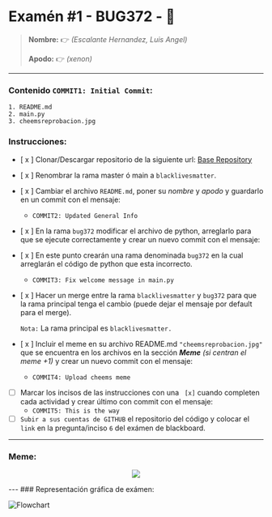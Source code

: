 # Examén #1 - BUG372 - 🐛

> __Nombre:__ 👉 *(Escalante Hernandez, Luis Angel)*
>
> __Apodo:__ 👉 *(xenon)*
>
>
---
### Contenido `COMMIT1: Initial Commit`:

	1. README.md
	2. main.py
	3. cheemsreprobacion.jpg

### Instrucciones:

- [ x ] Clonar/Descargar repositorio de la siguiente url: [Base Repository](https://github.com/cheemsdoggie/bug372.git)
- [ x ] Renombrar la rama master ó main a `blacklivesmatter`.
- [ x ] Cambiar el archivo `README.md`, poner su *nombre* y *apodo* y guardarlo en un commit con el mensaje:
  - `COMMIT2: Updated General Info`
- [ x ] En la rama `bug372` modificar el archivo de python, arreglarlo para que se ejecute correctamente y crear un nuevo commit con el mensaje:
- [ x ] En este punto crearán una rama denominada `bug372` en la cual arreglarán el código de python que esta incorrecto.
  - `COMMIT3: Fix welcome message in main.py`
- [ x ] Hacer un merge entre la rama `blacklivesmatter` y `bug372` para que la rama principal tenga el cambio (puede dejar el mensaje por default para el merge).

	`Nota:` La rama principal es `blacklivesmatter.`
- [ x ] Incluir el meme en su archivo README.md `"cheemsreprobacion.jpg"` que se encuentra en los archivos en la sección ___Meme___ *(si centran el meme +1)* y crear un nuevo commit con el mensaje:
	- `COMMIT4: Upload cheems meme`
- [ ] Marcar los incisos de las instrucciones con una ` [x]` cuando completen cada actividad y crear último con commit con el mensaje:
  - `COMMIT5: This is the way`
- [ ] `Subir a sus cuentas de GITHUB` el repositorio del código y colocar el `link` en la pregunta/inciso `6` del exámen de blackboard.
---
### Meme:
<p align="center">
  <img src="./cheemsreprobacion.jpg" />
</p>
---
### Representación gráfica de exámen:

![Flowchart](https://i.postimg.cc/FsJp36xG/flowchart.jpg)